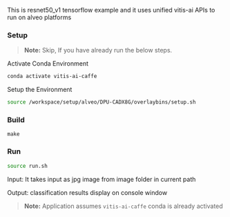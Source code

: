 This is resnet50_v1 tensorflow example and it uses unified vitis-ai APIs to run on alveo platforms

### Setup

> **Note:** Skip, If you have already run the below steps.

Activate Conda Environment
  ```sh
  conda activate vitis-ai-caffe
  ```

Setup the Environment

  ```sh
  source /workspace/setup/alveo/DPU-CADX8G/overlaybins/setup.sh
  ```

### Build

    make

### Run

  ```sh
  source run.sh
  ```

Input: It takes input as jpg image from image folder in current path

Output: classification results display on console window

> **Note:** Application assumes `vitis-ai-caffe` conda is already activated  

